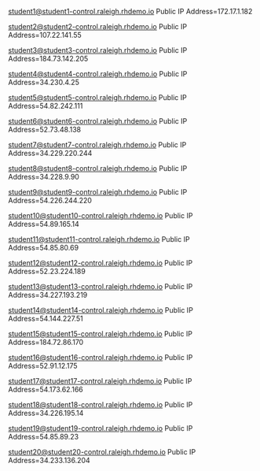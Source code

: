student1@student1-control.raleigh.rhdemo.io Public IP Address=172.17.1.182

student2@student2-control.raleigh.rhdemo.io Public IP Address=107.22.141.55

student3@student3-control.raleigh.rhdemo.io Public IP Address=184.73.142.205

student4@student4-control.raleigh.rhdemo.io Public IP Address=34.230.4.25

student5@student5-control.raleigh.rhdemo.io Public IP Address=54.82.242.111

student6@student6-control.raleigh.rhdemo.io Public IP Address=52.73.48.138

student7@student7-control.raleigh.rhdemo.io Public IP Address=34.229.220.244

student8@student8-control.raleigh.rhdemo.io Public IP Address=34.228.9.90

student9@student9-control.raleigh.rhdemo.io Public IP Address=54.226.244.220

student10@student10-control.raleigh.rhdemo.io Public IP Address=54.89.165.14

student11@student11-control.raleigh.rhdemo.io Public IP Address=54.85.80.69

student12@student12-control.raleigh.rhdemo.io Public IP Address=52.23.224.189

student13@student13-control.raleigh.rhdemo.io Public IP Address=34.227.193.219

student14@student14-control.raleigh.rhdemo.io Public IP Address=54.144.227.51

student15@student15-control.raleigh.rhdemo.io Public IP Address=184.72.86.170

student16@student16-control.raleigh.rhdemo.io Public IP Address=52.91.12.175

student17@student17-control.raleigh.rhdemo.io Public IP Address=54.173.62.166

student18@student18-control.raleigh.rhdemo.io Public IP Address=34.226.195.14

student19@student19-control.raleigh.rhdemo.io Public IP Address=54.85.89.23

student20@student20-control.raleigh.rhdemo.io Public IP Address=34.233.136.204
